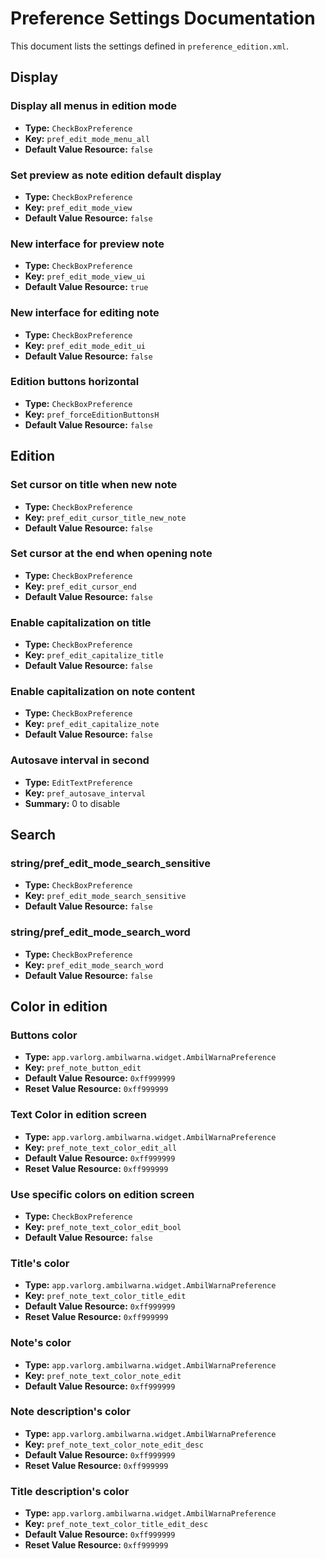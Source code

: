 # Preference Settings Documentation

This document lists the settings defined in `preference_edition.xml`.

## Display

### Display all menus in edition mode

- **Type:** `CheckBoxPreference`
- **Key:** `pref_edit_mode_menu_all`
- **Default Value Resource:** `false`
### Set preview as note edition default display

- **Type:** `CheckBoxPreference`
- **Key:** `pref_edit_mode_view`
- **Default Value Resource:** `false`
### New interface for preview note

- **Type:** `CheckBoxPreference`
- **Key:** `pref_edit_mode_view_ui`
- **Default Value Resource:** `true`
### New interface for editing note

- **Type:** `CheckBoxPreference`
- **Key:** `pref_edit_mode_edit_ui`
- **Default Value Resource:** `false`
### Edition buttons horizontal

- **Type:** `CheckBoxPreference`
- **Key:** `pref_forceEditionButtonsH`
- **Default Value Resource:** `false`
## Edition

### Set cursor on title when new note

- **Type:** `CheckBoxPreference`
- **Key:** `pref_edit_cursor_title_new_note`
- **Default Value Resource:** `false`
### Set cursor at the end when opening note

- **Type:** `CheckBoxPreference`
- **Key:** `pref_edit_cursor_end`
- **Default Value Resource:** `false`
### Enable capitalization on title

- **Type:** `CheckBoxPreference`
- **Key:** `pref_edit_capitalize_title`
- **Default Value Resource:** `false`
### Enable capitalization on note content

- **Type:** `CheckBoxPreference`
- **Key:** `pref_edit_capitalize_note`
- **Default Value Resource:** `false`
### Autosave interval in second

- **Type:** `EditTextPreference`
- **Key:** `pref_autosave_interval`
- **Summary:** 0 to disable
## Search

### string/pref_edit_mode_search_sensitive

- **Type:** `CheckBoxPreference`
- **Key:** `pref_edit_mode_search_sensitive`
- **Default Value Resource:** `false`
### string/pref_edit_mode_search_word

- **Type:** `CheckBoxPreference`
- **Key:** `pref_edit_mode_search_word`
- **Default Value Resource:** `false`
## Color in edition

### Buttons color

- **Type:** `app.varlorg.ambilwarna.widget.AmbilWarnaPreference`
- **Key:** `pref_note_button_edit`
- **Default Value Resource:** `0xff999999`
- **Reset Value Resource:** `0xff999999`
### Text Color in edition screen

- **Type:** `app.varlorg.ambilwarna.widget.AmbilWarnaPreference`
- **Key:** `pref_note_text_color_edit_all`
- **Default Value Resource:** `0xff999999`
- **Reset Value Resource:** `0xff999999`
### Use specific colors on edition screen

- **Type:** `CheckBoxPreference`
- **Key:** `pref_note_text_color_edit_bool`
- **Default Value Resource:** `false`
### Title\'s color

- **Type:** `app.varlorg.ambilwarna.widget.AmbilWarnaPreference`
- **Key:** `pref_note_text_color_title_edit`
- **Default Value Resource:** `0xff999999`
- **Reset Value Resource:** `0xff999999`
### Note\'s color

- **Type:** `app.varlorg.ambilwarna.widget.AmbilWarnaPreference`
- **Key:** `pref_note_text_color_note_edit`
- **Default Value Resource:** `0xff999999`
### Note description\'s color

- **Type:** `app.varlorg.ambilwarna.widget.AmbilWarnaPreference`
- **Key:** `pref_note_text_color_note_edit_desc`
- **Default Value Resource:** `0xff999999`
- **Reset Value Resource:** `0xff999999`
### Title description\'s color

- **Type:** `app.varlorg.ambilwarna.widget.AmbilWarnaPreference`
- **Key:** `pref_note_text_color_title_edit_desc`
- **Default Value Resource:** `0xff999999`
- **Reset Value Resource:** `0xff999999`
